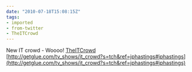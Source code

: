 ```yaml
---
date: "2010-07-18T15:08:15Z"
tags:
- imported
- from-twitter
- TheITCrowd
---
```

New IT crowd - Woooo\! [TheITCrowd](/tags/TheITCrowd) [http://getglue.com/tv_shows/it_crowd?s=tch&ref=jphastings#jphastings](http://getglue.com/tv_shows/it_crowd?s=tch&ref=jphastings#jphastings)
